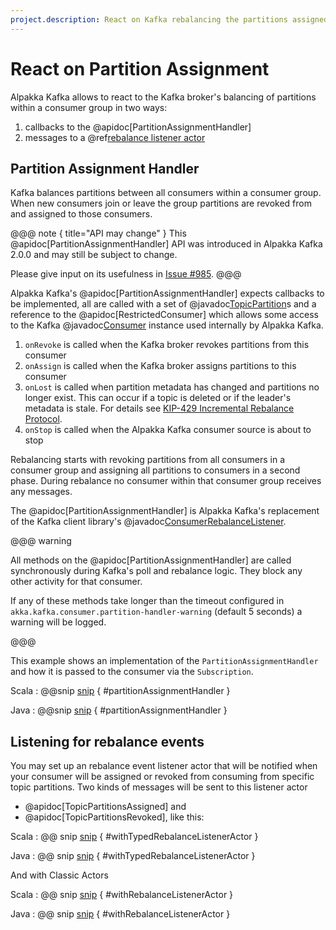 ```yaml
---
project.description: React on Kafka rebalancing the partitions assigned to an Alpakka Kafka consumer.
---
```

# React on Partition Assignment

Alpakka Kafka allows to react to the Kafka broker's balancing of partitions within a consumer group in two ways:

1. callbacks to the @apidoc[PartitionAssignmentHandler]
1. messages to a @ref[rebalance listener actor](#listening-for-rebalance-events)

## Partition Assignment Handler

Kafka balances partitions between all consumers within a consumer group. When new consumers join or leave the group partitions are revoked from and assigned to those consumers.

@@@ note { title="API may change" }
This @apidoc[PartitionAssignmentHandler] API was introduced in Alpakka Kafka 2.0.0 and may still be subject to change.

Please give input on its usefulness in [Issue #985](https://github.com/akka/alpakka-kafka/issues/985).
@@@

Alpakka Kafka's @apidoc[PartitionAssignmentHandler] expects callbacks to be implemented, all are called with a set of @javadoc[TopicPartition](org.apache.kafka.common.TopicPartition)s and a reference to the @apidoc[RestrictedConsumer] which allows some access to the Kafka @javadoc[Consumer](org.apache.kafka.clients.consumer.Consumer) instance used internally by Alpakka Kafka.

1. `onRevoke` is called when the Kafka broker revokes partitions from this consumer
1. `onAssign` is called when the Kafka broker assigns partitions to this consumer
1. `onLost` is called when partition metadata has changed and partitions no longer exist.  This can occur if a topic is deleted or if the leader's metadata is stale. For details see [KIP-429 Incremental Rebalance Protocol](https://cwiki.apache.org/confluence/display/KAFKA/KIP-429%3A+Kafka+Consumer+Incremental+Rebalance+Protocol).
1. `onStop` is called when the Alpakka Kafka consumer source is about to stop

Rebalancing starts with revoking partitions from all consumers in a consumer group and assigning all partitions to consumers in a second phase. During rebalance no consumer within that consumer group receives any messages.

The @apidoc[PartitionAssignmentHandler] is Alpakka Kafka's replacement of the Kafka client library's @javadoc[ConsumerRebalanceListener](org.apache.kafka.clients.consumer.ConsumerRebalanceListener).

@@@ warning

All methods on the @apidoc[PartitionAssignmentHandler] are called synchronously during Kafka's poll and rebalance logic. They block any other activity for that consumer.

If any of these methods take longer than the timeout configured in `akka.kafka.consumer.partition-handler-warning` (default 5 seconds) a warning will be logged.

@@@

This example shows an implementation of the `PartitionAssignmentHandler` and how it is passed to the consumer via the `Subscription`.

Scala
: @@snip [snip](/tests/src/test/scala/docs/scaladsl/ConsumerExample.scala) { #partitionAssignmentHandler }

Java
: @@snip [snip](/tests/src/test/java/docs/javadsl/ConsumerExampleTest.java) { #partitionAssignmentHandler }


## Listening for rebalance events

You may set up an rebalance event listener actor that will be notified when your consumer will be assigned or revoked 
from consuming from specific topic partitions. Two kinds of messages will be sent to this listener actor 

* @apidoc[TopicPartitionsAssigned] and
* @apidoc[TopicPartitionsRevoked], like this:

Scala
: @@ snip [snip](/tests/src/test/scala/docs/scaladsl/ConsumerExample.scala) { #withTypedRebalanceListenerActor }

Java
: @@ snip [snip](/tests/src/test/java/docs/javadsl/ConsumerExampleTest.java) { #withTypedRebalanceListenerActor }

And with Classic Actors

Scala
: @@ snip [snip](/tests/src/test/scala/docs/scaladsl/ConsumerExample.scala) { #withRebalanceListenerActor }

Java
: @@ snip [snip](/tests/src/test/java/docs/javadsl/ConsumerExampleTest.java) { #withRebalanceListenerActor }
